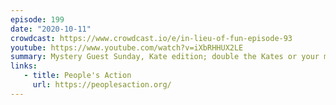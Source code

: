 ```yaml
---
episode: 199
date: "2020-10-11"
crowdcast: https://www.crowdcast.io/e/in-lieu-of-fun-episode-93
youtube: https://www.youtube.com/watch?v=iXbRHHUX2LE
summary: Mystery Guest Sunday, Kate edition; double the Kates or your money back
links:
   - title: People's Action
     url: https://peoplesaction.org/
---
```

